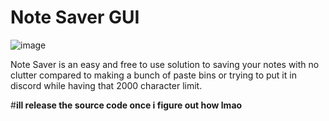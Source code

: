 # Note Saver GUI
![image](https://user-images.githubusercontent.com/91361186/187050319-347ff3bb-66df-4aa5-b307-8a3107f7c0b7.png)

Note Saver is an easy and free to use solution to saving your notes with no clutter compared to making a bunch of paste bins or trying to put it in discord while having that 2000 character limit.

#**ill release the source code once i figure out how lmao**
